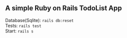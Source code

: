 A simple Ruby on Rails TodoList App
---
Database(Sqlite): `rails db:reset`\
Tests: `rails test`\
Start: `rails s`